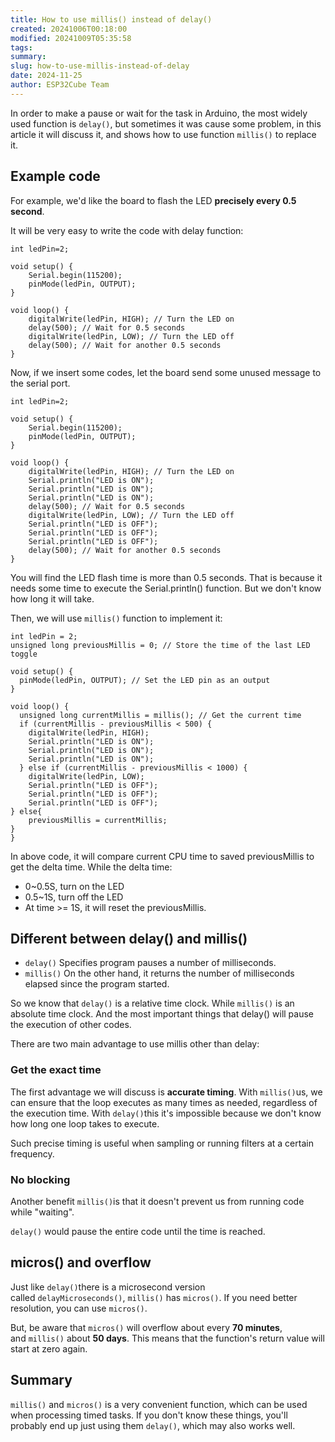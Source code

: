 ```yaml
---
title: How to use millis() instead of delay()
created: 20241006T00:18:00
modified: 20241009T05:35:58
tags: 
summary: 
slug: how-to-use-millis-instead-of-delay
date: 2024-11-25
author: ESP32Cube Team
---
```


In order to make a pause or wait for the task in Arduino, the most widely used function is `delay()`, but sometimes it was cause some problem, in this article it will discuss it, and shows how to use function `millis()` to replace it.

## Example code

For example, we'd like the board to flash the LED **precisely every 0.5 second**.

It will be very easy to write the code with delay function:

```Arduino
int ledPin=2;

void setup() {
    Serial.begin(115200);
    pinMode(ledPin, OUTPUT);
}
 
void loop() {
	digitalWrite(ledPin, HIGH); // Turn the LED on
	delay(500); // Wait for 0.5 seconds 
	digitalWrite(ledPin, LOW); // Turn the LED off 
	delay(500); // Wait for another 0.5 seconds
}
```

Now, if we insert some codes, let the board send some unused message to the serial port.

```Arduino
int ledPin=2;

void setup() {
    Serial.begin(115200);
    pinMode(ledPin, OUTPUT);
}
 
void loop() {
	digitalWrite(ledPin, HIGH); // Turn the LED on
	Serial.println("LED is ON");	
	Serial.println("LED is ON");
	Serial.println("LED is ON");
	delay(500); // Wait for 0.5 seconds 
	digitalWrite(ledPin, LOW); // Turn the LED off 
	Serial.println("LED is OFF");	
	Serial.println("LED is OFF");
	Serial.println("LED is OFF");
	delay(500); // Wait for another 0.5 seconds
}
```

You will find the LED flash time is more than 0.5 seconds. That is because it needs some time to execute the Serial.println() function. But we don't know how long it will take.

Then, we will use `millis()` function to implement it:

```Arduino
int ledPin = 2; 
unsigned long previousMillis = 0; // Store the time of the last LED toggle

void setup() {
  pinMode(ledPin, OUTPUT); // Set the LED pin as an output
}

void loop() {
  unsigned long currentMillis = millis(); // Get the current time
  if (currentMillis - previousMillis < 500) {    
    digitalWrite(ledPin, HIGH);
    Serial.println("LED is ON");
    Serial.println("LED is ON");
    Serial.println("LED is ON");
  } else if (currentMillis - previousMillis < 1000) {
    digitalWrite(ledPin, LOW);
    Serial.println("LED is OFF");
    Serial.println("LED is OFF");
    Serial.println("LED is OFF");
} else{
    previousMillis = currentMillis;
}
}

```

In above code, it will compare current CPU time to saved previousMillis to get the delta time. While the delta time:

- 0~0.5S, turn on the LED
- 0.5~1S, turn off the LED
- At time >= 1S, it will reset the previousMillis.

## Different between delay() and millis()

- `delay()` Specifies program pauses a number of milliseconds.
- `millis()` On the other hand, it returns the number of milliseconds elapsed since the program started.

So we know that `delay()` is a relative time clock. While `millis()` is an absolute time clock. And the most important things that delay() will pause the execution of other codes.

There are two main advantage to use millis other than delay:

### Get the exact time

The first advantage we will discuss is **accurate timing**. With `millis()`us, we can ensure that the loop executes as many times as needed, regardless of the execution time. With `delay()`this it's impossible because we don't know how long one loop takes to execute.

Such precise timing is useful when sampling or running filters at a certain frequency.

### No blocking

Another benefit `millis()`is that it doesn't prevent us from running code while "waiting".

`delay()` would pause the entire code until the time is reached.

## micros() and overflow

Just like `delay()`there is a microsecond version called `delayMicroseconds()`, `millis()` has `micros()`. If you need better resolution, you can use `micros()`.

But, be aware that `micros()` will overflow about every **70 minutes**, and `millis()` about **50 days**. This means that the function's return value will start at zero again.

## Summary

`millis()` and `micros()` is a very convenient function, which can be used when processing timed tasks. If you don't know these things, you'll probably end up just using them `delay()`, which may also works well.
